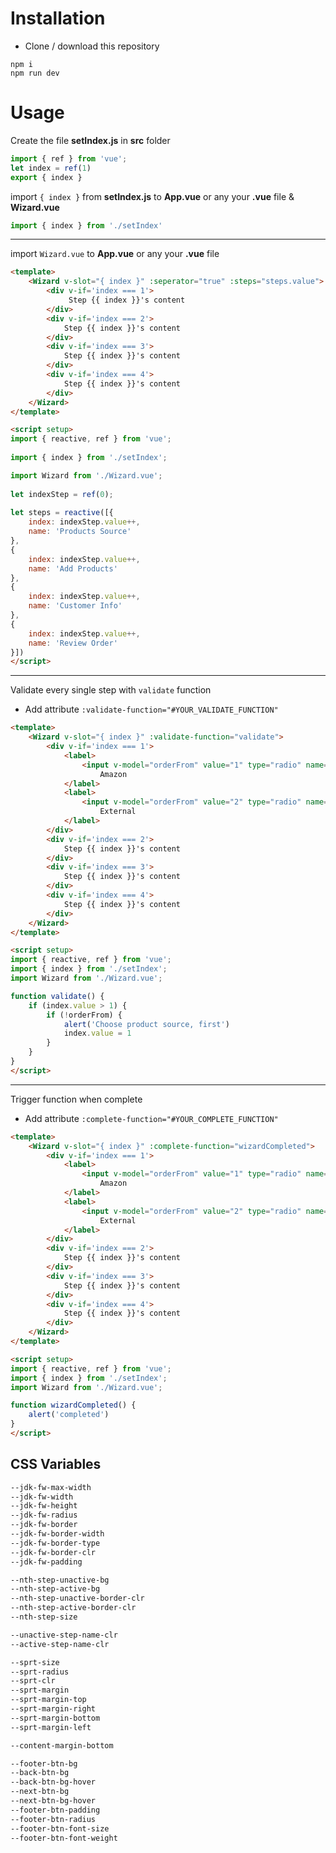 # Installation
- Clone / download this repository

```
npm i
npm run dev
```

# Usage
Create the file **setIndex.js** in **src** folder

```javascript
import { ref } from 'vue';
let index = ref(1)
export { index }
```


import `{ index }` from **setIndex.js** to **App.vue** or any your **.vue** file & **Wizard.vue** 

```javascript
import { index } from './setIndex'
```
------------
import `Wizard.vue` to **App.vue** or any your **.vue** file
```html
<template>
    <Wizard v-slot="{ index }" :seperator="true" :steps="steps.value">
        <div v-if='index === 1'>
             Step {{ index }}'s content
        </div> 
        <div v-if='index === 2'>
            Step {{ index }}'s content
        </div>
        <div v-if='index === 3'>
            Step {{ index }}'s content
        </div>
        <div v-if='index === 4'>
            Step {{ index }}'s content
        </div>
    </Wizard>
</template>

<script setup>
import { reactive, ref } from 'vue';
    
import { index } from './setIndex';

import Wizard from './Wizard.vue';
    
let indexStep = ref(0);
    
let steps = reactive([{
    index: indexStep.value++,
    name: 'Products Source'
},
{
    index: indexStep.value++, 
    name: 'Add Products'
},
{
    index: indexStep.value++,
    name: 'Customer Info'
},
{
    index: indexStep.value++,
    name: 'Review Order'
}])
</script>
```


------------

Validate every single step with `validate` function
- Add attribute `:validate-function="#YOUR_VALIDATE_FUNCTION"`

```html
<template>
    <Wizard v-slot="{ index }" :validate-function="validate">
        <div v-if='index === 1'>
            <label>
                <input v-model="orderFrom" value="1" type="radio" name="test" />
                    Amazon
            </label>
            <label>
                <input v-model="orderFrom" value="2" type="radio" name="test"/>
                    External
            </label>
        </div>
        <div v-if='index === 2'>
            Step {{ index }}'s content
        </div>
        <div v-if='index === 3'>
            Step {{ index }}'s content
        </div>
        <div v-if='index === 4'>
            Step {{ index }}'s content
        </div>
    </Wizard>
</template>

<script setup>
import { reactive, ref } from 'vue';
import { index } from './setIndex';
import Wizard from './Wizard.vue';

function validate() {
    if (index.value > 1) {
        if (!orderFrom) {
            alert('Choose product source, first')
            index.value = 1
        }
    }
}
</script>
```

------------

Trigger function when complete
- Add attribute `:complete-function="#YOUR_COMPLETE_FUNCTION"`

```html
<template>
    <Wizard v-slot="{ index }" :complete-function="wizardCompleted">
        <div v-if='index === 1'>
            <label>
                <input v-model="orderFrom" value="1" type="radio" name="test" />
                    Amazon
            </label>
            <label>
                <input v-model="orderFrom" value="2" type="radio" name="test"/>
                    External
            </label>
        </div>
        <div v-if='index === 2'>
            Step {{ index }}'s content
        </div>
        <div v-if='index === 3'>
            Step {{ index }}'s content
        </div>
        <div v-if='index === 4'>
            Step {{ index }}'s content
        </div>
    </Wizard>
</template>

<script setup>
import { reactive, ref } from 'vue';
import { index } from './setIndex';
import Wizard from './Wizard.vue';

function wizardCompleted() {
    alert('completed')
}
</script>
```

## CSS Variables
```css
--jdk-fw-max-width
--jdk-fw-width
--jdk-fw-height
--jdk-fw-radius
--jdk-fw-border
--jdk-fw-border-width
--jdk-fw-border-type
--jdk-fw-border-clr
--jdk-fw-padding

--nth-step-unactive-bg
--nth-step-active-bg
--nth-step-unactive-border-clr
--nth-step-active-border-clr
--nth-step-size

--unactive-step-name-clr
--active-step-name-clr

--sprt-size
--sprt-radius
--sprt-clr
--sprt-margin
--sprt-margin-top
--sprt-margin-right
--sprt-margin-bottom
--sprt-margin-left

--content-margin-bottom

--footer-btn-bg
--back-btn-bg
--back-btn-bg-hover
--next-btn-bg
--next-btn-bg-hover
--footer-btn-padding
--footer-btn-radius
--footer-btn-font-size
--footer-btn-font-weight
```